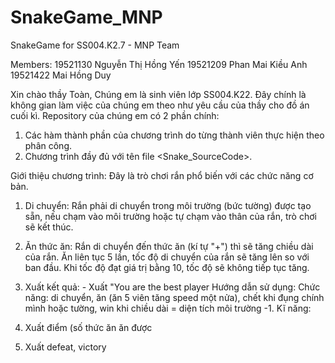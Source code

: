 # SnakeGame_MNP
SnakeGame for SS004.K2.7 - MNP Team

Members:
19521130 Nguyễn Thị Hồng Yến
19521209 Phan Mai Kiều Anh
19521422 Mai Hồng Duy

Xin chào thầy Toàn,
Chúng em là sinh viên lớp SS004.K22. Đây chính là không gian làm việc của chúng em theo như yêu cầu của thầy cho đồ án cuối kì.
Repository của chúng em có 2 phần chính:
1. Các hàm thành phần của chương trình do từng thành viên thực hiện theo phân công.
2. Chương trình đầy đủ với tên file <Snake_SourceCode>.

Giới thiệu chương trình: Đây là trò chơi rắn phổ biến với các chức năng cơ bản.
1. Di chuyển: Rắn phải di chuyển trong môi trường (bức tường) được tạo sẵn, nếu chạm vào môi trường hoặc tự chạm vào thân của rắn, trò chơi sẽ kết thúc.
2. Ăn thức ăn: Rắn di chuyển đến thức ăn (kí tự "+") thì sẽ tăng chiều dài của rắn. Ăn liên tục 5 lần, tốc độ di chuyển của rắn sẽ tăng lên so với ban đầu. Khi tốc độ đạt giá trị bằng 10, tốc độ sẽ không tiếp tục tăng.
3. Xuất kết quả: - Xuất "You are the best player
Hướng dẫn sử dụng:
Chức năng: di chuyển, ăn (ăn 5 viên tăng speed một nửa), chết khi đụng chính mình hoặc tường, win khi chiều dài = diện tích môi trường -1.
Kĩ năng:

1. Xuất điểm (số thức ăn ăn được
2. Xuất defeat, victory
